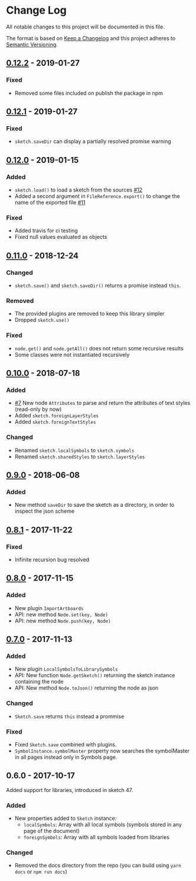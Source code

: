 # Change Log

All notable changes to this project will be documented in this file.

The format is based on [Keep a Changelog](http://keepachangelog.com/) 
and this project adheres to [Semantic Versioning](http://semver.org/).

## [0.12.2] - 2019-01-27
### Fixed
- Removed some files included on publish the package in npm

## [0.12.1] - 2019-01-27
### Fixed
- `sketch.saveDir` can display a partially resolved promise warning

## [0.12.0] - 2019-01-15
### Added
- `sketch.load()` to load a sketch from the sources [#12]
- Added a second argument in `FileReference.export()` to change the name of the exported file [#11]

### Fixed
- Added travis for ci testing
- Fixed null values evaluated as objects

## [0.11.0] - 2018-12-24
### Changed
- `sketch.save()` and `sketch.saveDir()` returns a promise instead `this`.

### Removed
- The provided plugins are removed to keep this library simpler
- Dropped `sketch.use()`

### Fixed
- `node.get()` and `node.getAll()` does not return some recursive results
- Some classes were not instantiated recursively

## [0.10.0] - 2018-07-18
### Added
- [#7] New node `Attributes` to parse and return the attributes of text styles (read-only by now)
- Added `sketch.foreignLayerStyles`
- Added `sketch.foreignTextStyles`

### Changed
- Renamed `sketch.localSymbols` to `sketch.symbols`
- Renamed `sketch.sharedStyles` to `sketch.layerStyles`

## [0.9.0] - 2018-06-08
### Added
- New method `saveDir` to save the sketch as a directory, in order to inspect the json scheme

## [0.8.1] - 2017-11-22
### Fixed
- Infinite recursion bug resolved

## [0.8.0] - 2017-11-15
### Added
- New plugin `ImportArtboards`
- API: new method `Node.set(key, Node)`
- API: new method `Node.push(key, Node)`

## [0.7.0] - 2017-11-13
### Added
- New plugin `LocalSymbolsToLibrarySymbols`
- API: New function `Node.getSketch()` returning the sketch instance containing the node
- API: New method `Node.toJson()` returning the node as json

### Changed
- `Sketch.save` returns `this` instead a prommise

### Fixed
- Fixed `Sketch.save` combined with plugins.
- `SymbolInstance.symbolMaster` property now searches the symbolMaster in all pages instead only in Symbols page.

## 0.6.0 - 2017-10-17
Added support for libraries, introduced in sketch 47.

### Added
- New properties added to `Sketch` instance:
  - `localSymbols`: Array with all local symbols (symbols stored in any page of the document)
  - `foreignSymbols`: Array with all symbols loaded from libraries

### Changed
- Removed the docs directory from the repo (you can build using `yarn docs` or `npm run docs`)

[#7]: https://github.com/oscarotero/sketch/issues/7
[#11]: https://github.com/oscarotero/sketch/issues/11
[#12]: https://github.com/oscarotero/sketch/issues/12

[0.12.2]: https://github.com/oscarotero/sketch/compare/v0.12.1...v0.12.2
[0.12.1]: https://github.com/oscarotero/sketch/compare/v0.12.0...v0.12.1
[0.12.0]: https://github.com/oscarotero/sketch/compare/v0.11.0...v0.12.0
[0.11.0]: https://github.com/oscarotero/sketch/compare/v0.10.0...v0.11.0
[0.10.0]: https://github.com/oscarotero/sketch/compare/v0.9.0...v0.10.0
[0.9.0]: https://github.com/oscarotero/sketch/compare/v0.8.1...v0.9.0
[0.8.1]: https://github.com/oscarotero/sketch/compare/v0.8.0...v0.8.1
[0.8.0]: https://github.com/oscarotero/sketch/compare/v0.7.0...v0.8.0
[0.7.0]: https://github.com/oscarotero/sketch/compare/v0.6.0...v0.7.0
